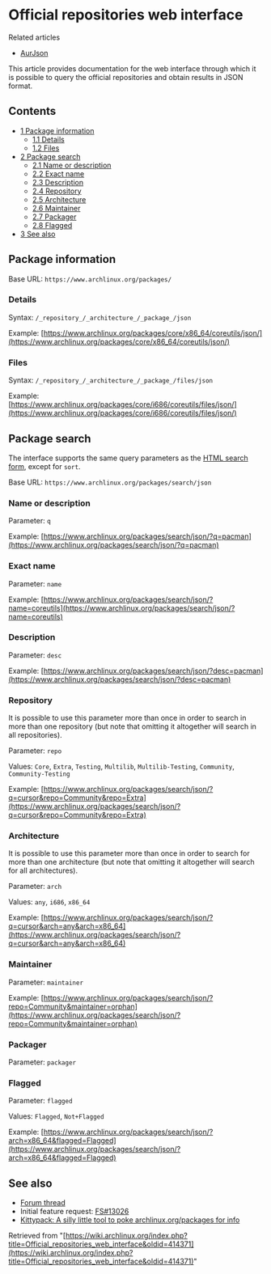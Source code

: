 # Official repositories web interface

Related articles

*   [AurJson](/index.php/AurJson "AurJson")

This article provides documentation for the web interface through which it is possible to query the official repositories and obtain results in JSON format.

## Contents

*   [1 Package information](#Package_information)
    *   [1.1 Details](#Details)
    *   [1.2 Files](#Files)
*   [2 Package search](#Package_search)
    *   [2.1 Name or description](#Name_or_description)
    *   [2.2 Exact name](#Exact_name)
    *   [2.3 Description](#Description)
    *   [2.4 Repository](#Repository)
    *   [2.5 Architecture](#Architecture)
    *   [2.6 Maintainer](#Maintainer)
    *   [2.7 Packager](#Packager)
    *   [2.8 Flagged](#Flagged)
*   [3 See also](#See_also)

## Package information

Base URL: `https://www.archlinux.org/packages/`

### Details

Syntax: `/_repository_/_architecture_/_package_/json`

Example: [https://www.archlinux.org/packages/core/x86_64/coreutils/json/](https://www.archlinux.org/packages/core/x86_64/coreutils/json/)

### Files

Syntax: `/_repository_/_architecture_/_package_/files/json`

Example: [https://www.archlinux.org/packages/core/i686/coreutils/files/json/](https://www.archlinux.org/packages/core/i686/coreutils/files/json/)

## Package search

The interface supports the same query parameters as the [HTML search form](https://www.archlinux.org/packages/), except for `sort`.

Base URL: `https://www.archlinux.org/packages/search/json`

### Name or description

Parameter: `q`

Example: [https://www.archlinux.org/packages/search/json/?q=pacman](https://www.archlinux.org/packages/search/json/?q=pacman)

### Exact name

Parameter: `name`

Example: [https://www.archlinux.org/packages/search/json/?name=coreutils](https://www.archlinux.org/packages/search/json/?name=coreutils)

### Description

Parameter: `desc`

Example: [https://www.archlinux.org/packages/search/json/?desc=pacman](https://www.archlinux.org/packages/search/json/?desc=pacman)

### Repository

It is possible to use this parameter more than once in order to search in more than one repository (but note that omitting it altogether will search in all repositories).

Parameter: `repo`

Values: `Core`, `Extra`, `Testing`, `Multilib`, `Multilib-Testing`, `Community`, `Community-Testing`

Example: [https://www.archlinux.org/packages/search/json/?q=cursor&repo=Community&repo=Extra](https://www.archlinux.org/packages/search/json/?q=cursor&repo=Community&repo=Extra)

### Architecture

It is possible to use this parameter more than once in order to search for more than one architecture (but note that omitting it altogether will search for all architectures).

Parameter: `arch`

Values: `any`, `i686`, `x86_64`

Example: [https://www.archlinux.org/packages/search/json/?q=cursor&arch=any&arch=x86_64](https://www.archlinux.org/packages/search/json/?q=cursor&arch=any&arch=x86_64)

### Maintainer

Parameter: `maintainer`

Example: [https://www.archlinux.org/packages/search/json/?repo=Community&maintainer=orphan](https://www.archlinux.org/packages/search/json/?repo=Community&maintainer=orphan)

### Packager

Parameter: `packager`

### Flagged

Parameter: `flagged`

Values: `Flagged`, `Not+Flagged`

Example: [https://www.archlinux.org/packages/search/json/?arch=x86_64&flagged=Flagged](https://www.archlinux.org/packages/search/json/?arch=x86_64&flagged=Flagged)

## See also

*   [Forum thread](https://bbs.archlinux.org/viewtopic.php?id=170892)
*   Initial feature request: [FS#13026](https://bugs.archlinux.org/task/13026)
*   [Kittypack: A silly little tool to poke archlinux.org/packages for info](https://github.com/MrElendig/kittypack)

Retrieved from "[https://wiki.archlinux.org/index.php?title=Official_repositories_web_interface&oldid=414371](https://wiki.archlinux.org/index.php?title=Official_repositories_web_interface&oldid=414371)"